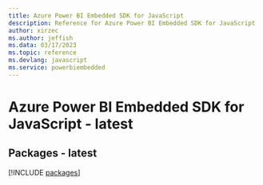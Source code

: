 ```yaml
---
title: Azure Power BI Embedded SDK for JavaScript
description: Reference for Azure Power BI Embedded SDK for JavaScript
author: xirzec
ms.author: jeffish
ms.data: 03/17/2023
ms.topic: reference
ms.devlang: javascript
ms.service: powerbiembedded
---
```

# Azure Power BI Embedded SDK for JavaScript - latest
## Packages - latest
[!INCLUDE [packages](power-bi-embedded-index.md)]